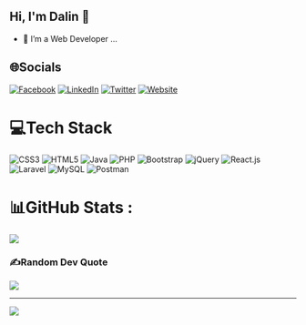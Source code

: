## Hi, I'm Dalin 👋

- 🔭 I’m a Web Developer ...


## 🌐Socials
[![Facebook](https://img.shields.io/badge/Facebook-%231877F2.svg?logo=Facebook&logoColor=white)](https://facebook.com/dalin07) [![LinkedIn](https://img.shields.io/badge/LinkedIn-%230077B5.svg?logo=linkedin&logoColor=white)](https://linkedin.com/in/dach-dalin-4889a2338) [![Twitter](https://img.shields.io/badge/Twitter-%231DA1F2.svg?logo=Twitter&logoColor=white)](https://twitter.com/DaLin56224670) [![Website](https://img.shields.io/badge/Website-%231DA1F2.svg?logo=Website&logoColor=white)](https://www.portfolio.dachdalin.website)

# 💻Tech Stack
![CSS3](https://img.shields.io/badge/css3-%231572B6.svg?style=for-the-badge&logo=css3&logoColor=white) ![HTML5](https://img.shields.io/badge/html5-%23E34F26.svg?style=for-the-badge&logo=html5&logoColor=white) ![Java](https://img.shields.io/badge/java-%23ED8B00.svg?style=for-the-badge&logo=java&logoColor=white) ![PHP](https://img.shields.io/badge/php-%23777BB4.svg?style=for-the-badge&logo=php&logoColor=white) ![Bootstrap](https://img.shields.io/badge/bootstrap-%23563D7C.svg?style=for-the-badge&logo=bootstrap&logoColor=white) ![jQuery](https://img.shields.io/badge/jquery-%230769AD.svg?style=for-the-badge&logo=jquery&logoColor=white) ![React.js](https://img.shields.io/badge/reactjs-%2335495e.svg?style=for-the-badge&logo=reactdotjs&logoColor=%234FC08D) ![Laravel](https://img.shields.io/badge/laravel-%23FF2D20.svg?style=for-the-badge&logo=laravel&logoColor=white) ![MySQL](https://img.shields.io/badge/mysql-%2300f.svg?style=for-the-badge&logo=mysql&logoColor=white) ![Postman](https://img.shields.io/badge/Postman-FF6C37?style=for-the-badge&logo=postman&logoColor=white) 
# 📊GitHub Stats :
![](https://github-readme-stats.vercel.app/api/top-langs/?username=dachdalin&theme=tokyonight&hide_border=false&include_all_commits=false&count_private=true&layout=compact)

### ✍️Random Dev Quote
![](https://quotes-github-readme.vercel.app/api?type=horizontal&theme=radical)

---
![](https://komarev.com/ghpvc/?username=your-github-dachdalin&style=flat&color=brightgreen&abbreviated=true)

